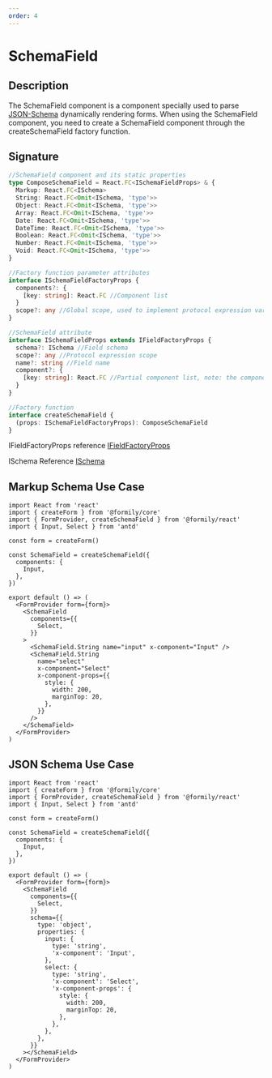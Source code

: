 ```yaml
---
order: 4
---
```


# SchemaField

## Description

The SchemaField component is a component specially used to parse [JSON-Schema](/api/shared/schema) dynamically rendering forms.
When using the SchemaField component, you need to create a SchemaField component through the createSchemaField factory function.

## Signature

```ts
//SchemaField component and its static properties
type ComposeSchemaField = React.FC<ISchemaFieldProps> & {
  Markup: React.FC<ISchema>
  String: React.FC<Omit<ISchema, 'type'>>
  Object: React.FC<Omit<ISchema, 'type'>>
  Array: React.FC<Omit<ISchema, 'type'>>
  Date: React.FC<Omit<ISchema, 'type'>>
  DateTime: React.FC<Omit<ISchema, 'type'>>
  Boolean: React.FC<Omit<ISchema, 'type'>>
  Number: React.FC<Omit<ISchema, 'type'>>
  Void: React.FC<Omit<ISchema, 'type'>>
}

//Factory function parameter attributes
interface ISchemaFieldFactoryProps {
  components?: {
    [key: string]: React.FC //Component list
  }
  scope?: any //Global scope, used to implement protocol expression variable injection
}

//SchemaField attribute
interface ISchemaFieldProps extends IFieldFactoryProps {
  schema?: ISchema //Field schema
  scope?: any //Protocol expression scope
  name?: string //Field name
  component?: {
    [key: string]: React.FC //Partial component list, note: the components passed here cannot enjoy smart prompts
  }
}

//Factory function
interface createSchemaField {
  (props: ISchemaFieldFactoryProps): ComposeSchemaField
}
```

IFieldFactoryProps reference [IFieldFactoryProps](https://core.formilyjs.org/api/models/form#ifieldfactoryprops)

ISchema Reference [ISchema](/api/shared/schema#ischema)

## Markup Schema Use Case

```tsx
import React from 'react'
import { createForm } from '@formily/core'
import { FormProvider, createSchemaField } from '@formily/react'
import { Input, Select } from 'antd'

const form = createForm()

const SchemaField = createSchemaField({
  components: {
    Input,
  },
})

export default () => (
  <FormProvider form={form}>
    <SchemaField
      components={{
        Select,
      }}
    >
      <SchemaField.String name="input" x-component="Input" />
      <SchemaField.String
        name="select"
        x-component="Select"
        x-component-props={{
          style: {
            width: 200,
            marginTop: 20,
          },
        }}
      />
    </SchemaField>
  </FormProvider>
)
```

## JSON Schema Use Case

```tsx
import React from 'react'
import { createForm } from '@formily/core'
import { FormProvider, createSchemaField } from '@formily/react'
import { Input, Select } from 'antd'

const form = createForm()

const SchemaField = createSchemaField({
  components: {
    Input,
  },
})

export default () => (
  <FormProvider form={form}>
    <SchemaField
      components={{
        Select,
      }}
      schema={{
        type: 'object',
        properties: {
          input: {
            type: 'string',
            'x-component': 'Input',
          },
          select: {
            type: 'string',
            'x-component': 'Select',
            'x-component-props': {
              style: {
                width: 200,
                marginTop: 20,
              },
            },
          },
        },
      }}
    ></SchemaField>
  </FormProvider>
)
```
